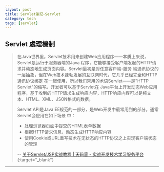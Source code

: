 ```yaml
---
layout: post
title: Servlet筆記-Servlet
category: tech
tags: [servlet]
---
```


## Servlet 處理機制



> 在Java世界里，Servlet技术用来创建Web应用程序——本质上来说，Servlet是运行于服务器端的Java
> 程序，它能够接受客户端发起的HTTP请求并动态地生成页面内容。Servlet最初是对任意客户端-服务
> 端通讯协议的一层抽象，但在Web技术蓬勃发展的互联网时代，它几乎已经完全和HTTP通讯协议绑定
> 在一起使用，所以我们常用的术语Servlet——是"HTTP Servlet"的缩写。开发者可以基于Servlet在
> Java平台上开发动态Web应用程序，基于收到的HTTP请求生成响应内容，HTTP响应内容可以是纯文
> 本、HTML、XML、JSON格式的数据。
>
> Servlet API是Java EE规范的一部分，是Web开发中最常用到的部分。通常Servlet会应用在如下场景
> 中：
> - 处理浏览器页面中提交的HTML表单数据
> - 根据HTTP请求信息，动态生成HTTP响应内容
> - 使用Cookie或URL重写技术在无状态的HTTP协议之上实现客户端状态的管理
>
> -- [关于Servlet/JSP实战教程 | 天码营 - 实战开发技术学习服务平台](https://course.tianmaying.com/servlet-and-jsp+servlet#0){:target="_blank"}

---